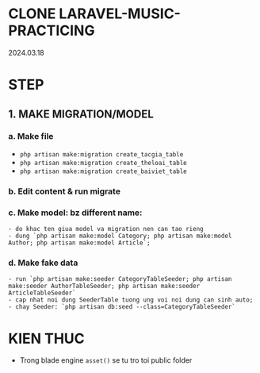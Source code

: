 # CLONE LARAVEL-MUSIC-PRACTICING

2024.03.18

# STEP

## 1. MAKE MIGRATION/MODEL

### a. Make file

-   `php artisan make:migration create_tacgia_table`
-   `php artisan make:migration create_theloai_table`
-   `php artisan make:migration create_baiviet_table`

### b. Edit content & run migrate

### c. Make model: bz different name:

    - do khac ten giua model va migration nen can tao rieng
    - dung `php artisan make:model Category; php artisan make:model Author; php artisan make:model Article`;

### d. Make fake data

    - run `php artisan make:seeder CategoryTableSeeder; php artisan make:seeder AuthorTableSeeder; php artisan make:seeder ArticleTableSeeder`
    - cap nhat noi dung SeederTable tuong ung voi noi dung can sinh auto;
    - chay Seeder: `php artisan db:seed --class=CategoryTableSeeder`

# KIEN THUC

-   Trong blade engine `asset()` se tu tro toi public folder
